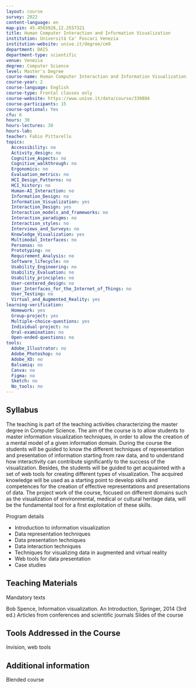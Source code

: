```yaml
---
layout: course
survey: 2022
content-language: en
map-pin: 45.4565926,12.2557321
title: Human Computer Interaction and Information Visualization
institution: Università Ca' Foscari Venezia
institution-website: unive.it/degree/cm9 
department: DAIS
department-type: scientific
venue: Venezia
degree: Computer Science
level: Master's Degree
course-name: Human Computer Interaction and Information Visualization
course-year: 2
course-language: English
course-type: Frontal classes only
course-website: https://www.unive.it/data/course/339884
course-participants: 15
course-optional: Yes
cfu: 6
hours: 30
hours-lectures: 30
hours-lab: 
teacher: Fabio Pittarello
topics: 
  Accessibility: no
  Activity_design: no
  Cognitive_Aspects: no
  Cognitive_walkthrough: no
  Ergonomics: no
  Evaluation_metrics: no
  HCI_Design_Patterns: no
  HCI_history: no
  Human-AI_Interaction: no
  Information_Design: no
  Information_Visualization: yes
  Interaction_Design: yes
  Interaction_models_and_frameworks: no
  Interaction_paradigms: no
  Interaction_styles: no
  Interviews_and_Surveys: no
  Knowledge_Visualization: yes
  Multimodal_Interfaces: no
  Personas: no
  Prototyping: no
  Requirement_Analysis: no
  Software_lifecycle: no
  Usability_Engineering: no
  Usability_Evaluation: no
  Usability_principles: no
  User-centered_design: no
  User_Interfaces_for_the_Internet_of_Things: no
  User_Testing: no
  Virtual_and_Augmented_Reality: yes
learning-verification: 
  Homework: yes 
  Group-project: yes 
  Multiple-choice-questions: yes 
  Individual-project: no 
  Oral-examination: no 
  Open-ended-questions: no 
tools: 
  Adobe_Illustrator: no 
  Adobe_Photoshop: no 
  Adobe_XD: no 
  Balsamiq: no 
  Canva: no 
  Figma: no 
  Sketch: no 
  No_tools: no 
---
```



## Syllabus 
The teaching is part of the teaching activities characterizing the master degree in Computer Science.
The aim of the course is to allow students to master information visualization techniques, in order to allow the creation of a mental model of a given information domain.
During the course the students will be guided to know the different techniques of representation and presentation of information starting from raw data, and to understand how interactivity can contribute significantly to the success of the visualization.
Besides, the students will be guided to get acquainted with a set of web tools for creating different types of visualization.
The acquired knowledge will be used as a starting point to develop skills and competences for the creation of effective representations and presentations of data.
The project work of the course, focused on different domains such as the visualization of environmental, medical or cultural heritage data, will be the fundamental tool for a first exploitation of these skills.

Program details

- Introduction to information visualization
- Data representation techniques
- Data presentation techniques
- Data interaction techniques
- Techniques for visualizing data in augmented and virtual reality
- Web tools for data presentation
- Case studies

## Teaching Materials 
Mandatory texts

Bob Spence, Information visualization. An Introduction, Springer, 2014 (3rd ed.)
Articles from conferences and scientific journals
Slides of the course

## Tools Addressed in the Course 
Invision, web tools

## Additional information 
Blended course
